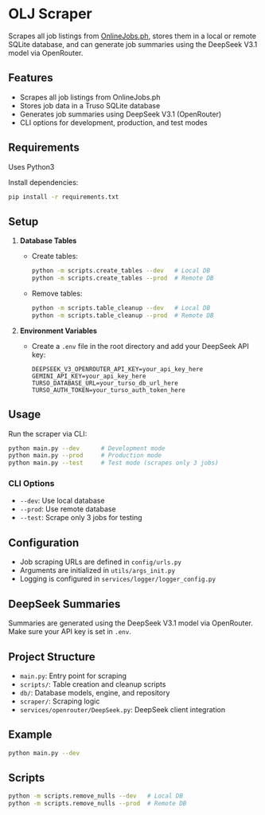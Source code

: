 
# OLJ Scraper

Scrapes all job listings from [OnlineJobs.ph](https://www.onlinejobs.ph), stores them in a local or remote SQLite database, and can generate job summaries using the DeepSeek V3.1 model via OpenRouter.

## Features
- Scrapes all job listings from OnlineJobs.ph
- Stores job data in a Truso SQLite database
- Generates job summaries using DeepSeek V3.1 (OpenRouter)
- CLI options for development, production, and test modes

## Requirements
Uses Python3

Install dependencies:

```bash
pip install -r requirements.txt
```

## Setup
1. **Database Tables**
	 - Create tables:
		 ```bash
		 python -m scripts.create_tables --dev   # Local DB
		 python -m scripts.create_tables --prod  # Remote DB
		 ```
	 - Remove tables:
		 ```bash
		 python -m scripts.table_cleanup --dev   # Local DB
		 python -m scripts.table_cleanup --prod  # Remote DB
		 ```

2. **Environment Variables**
	 - Create a `.env` file in the root directory and add your DeepSeek API key:
		 ```env
		 DEEPSEEK_V3_OPENROUTER_API_KEY=your_api_key_here
		 GEMINI_API_KEY=your_api_key_here
         TURSO_DATABASE_URL=your_turso_db_url_here
         TURSO_AUTH_TOKEN=your_turso_auth_token_here
		 ```

## Usage
Run the scraper via CLI:

```bash
python main.py --dev      # Development mode
python main.py --prod     # Production mode
python main.py --test     # Test mode (scrapes only 3 jobs)
```

### CLI Options
- `--dev`: Use local database
- `--prod`: Use remote database
- `--test`: Scrape only 3 jobs for testing

## Configuration
- Job scraping URLs are defined in `config/urls.py`
- Arguments are initialized in `utils/args_init.py`
- Logging is configured in `services/logger/logger_config.py`

## DeepSeek Summaries
Summaries are generated using the DeepSeek V3.1 model via OpenRouter. Make sure your API key is set in `.env`.

## Project Structure
- `main.py`: Entry point for scraping
- `scripts/`: Table creation and cleanup scripts
- `db/`: Database models, engine, and repository
- `scraper/`: Scraping logic
- `services/openrouter/DeepSeek.py`: DeepSeek client integration

## Example
```bash
python main.py --dev
```

## Scripts
```bash
python -m scripts.remove_nulls --dev   # Local DB
python -m scripts.remove_nulls --prod  # Remote DB
```